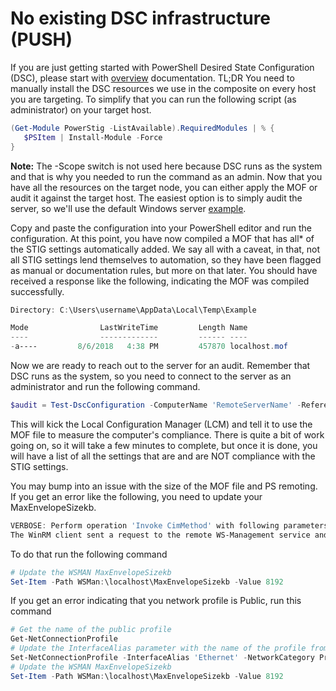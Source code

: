 # No existing DSC infrastructure (PUSH)

If you are just getting started with PowerShell Desired State Configuration (DSC), please start with [overview](https://docs.microsoft.com/en-us/powershell/dsc/overview) documentation.
TL;DR You need to manually install the DSC resources we use in the composite on every host you are targeting.
To simplify that you can run the following script (as administrator) on your target host.

```powershell
(Get-Module PowerStig -ListAvailable).RequiredModules | % {
   $PSItem | Install-Module -Force
}
```

**Note:** The -Scope switch is not used here because DSC runs as the system and that is why you needed to run the command as an admin.
Now that you have all the resources on the target node, you can either apply the MOF or audit it against the target host.
The easiest option is to simply audit the server, so we'll use the default Windows server [example](https://github.com/Microsoft/PowerStig/wiki/WindowsServer#apply-the-windows-server-stig-v2r12-to-a-node).

Copy and paste the configuration into your PowerShell editor and run the configuration.
At this point, you have now compiled a MOF that has all* of the STIG settings automatically added.
We say all with a caveat, in that, not all STIG settings lend themselves to automation, so they have been flagged as manual or documentation rules, but more on that later.
You should have received a response like the following, indicating the MOF was compiled successfully.

```powershell
Directory: C:\Users\username\AppData\Local\Temp\Example

Mode                LastWriteTime         Length Name
----                -------------         ------ ----
-a----         8/6/2018   4:38 PM         457870 localhost.mof
```

Now we are ready to reach out to the server for an audit. Remember that DSC runs as the system, so you need to connect to the server as an administrator and run the following command.

```powershell
$audit = Test-DscConfiguration -ComputerName 'RemoteServerName' -ReferenceConfiguration "$env:TEMP\Example\localhost.mof"
```

This will kick the Local Configuration Manager (LCM) and tell it to use the MOF file to measure the computer's compliance.
There is quite a bit of work going on, so it will take a few minutes to complete, but once it is done, you will have a list of all the settings that are and are NOT compliance with the STIG settings.

You may bump into an issue with the size of the MOF file and PS remoting. If you get an error like the following, you need to update your MaxEnvelopeSizekb.

```powershell
VERBOSE: Perform operation 'Invoke CimMethod' with following parameters, ''methodName' = SendConfigurationApply,'className' = MSFT_DSCLocalConfigurationManager,'namespaceName' = root/Microsoft/Windows/DesiredStateConfiguration'.
The WinRM client sent a request to the remote WS-Management service and was notified that the request size exceeded the configured MaxEnvelopeSize quota.
```

To do that run the following command

```powershell
# Update the WSMAN MaxEnvelopeSizekb
Set-Item -Path WSMan:\localhost\MaxEnvelopeSizekb -Value 8192
```

If you get an error indicating that you network profile is Public, run this command

```powershell
# Get the name of the public profile
Get-NetConnectionProfile
# Update the InterfaceAlias parameter with the name of the profile from above
Set-NetConnectionProfile -InterfaceAlias 'Ethernet' -NetworkCategory Private
# Update the WSMAN MaxEnvelopeSizekb
Set-Item -Path WSMan:\localhost\MaxEnvelopeSizekb -Value 8192
```